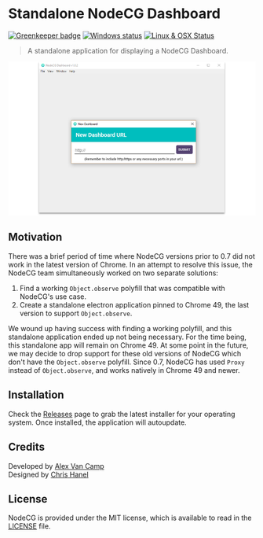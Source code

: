 # Standalone NodeCG Dashboard

[![Greenkeeper badge](https://badges.greenkeeper.io/nodecg/dashboard.svg)](https://greenkeeper.io/)
[![Windows status](https://ci.appveyor.com/api/projects/status/jtvfi9yin53y4es1/branch/master?svg=true)](https://ci.appveyor.com/project/Lange/dashboard/branch/master)
[![Linux & OSX Status](https://travis-ci.org/nodecg/dashboard.svg?branch=master)](https://travis-ci.org/nodecg/dashboard)

> A standalone application for displaying a NodeCG Dashboard.

![screenshot](screenshot.png)

## Motivation
There was a brief period of time where NodeCG versions prior to 0.7 did not work in the latest version of Chrome. In an attempt to resolve this issue, the NodeCG team simultaneously worked on two separate solutions:

1. Find a working `Object.observe` polyfill that was compatible with NodeCG's use case.
2. Create a standalone electron application pinned to Chrome 49, the last version to support `Object.observe`.

We wound up having success with finding a working polyfill, and this standalone application ended up not being necessary. For the time being, this standalone app will remain on Chrome 49. At some point in the future, we may decide to drop support for these old versions of NodeCG which don't have the `Object.observe` polyfill. Since 0.7, NodeCG has used `Proxy` instead of `Object.observe`, and works natively in Chrome 49 and newer.

## Installation
Check the [Releases](https://github.com/nodecg/dashboard/releases) page to grab the latest installer for your operating system.
Once installed, the application will autoupdate.

## Credits
Developed by [Alex Van Camp](https://twitter.com/vancamp)  
Designed by [Chris Hanel](https://twitter.com/chrishanel)

## License
NodeCG is provided under the MIT license, which is available to read in the 
[LICENSE](https://github.com/nodecg/dashboard/blob/master/LICENSE) file.
